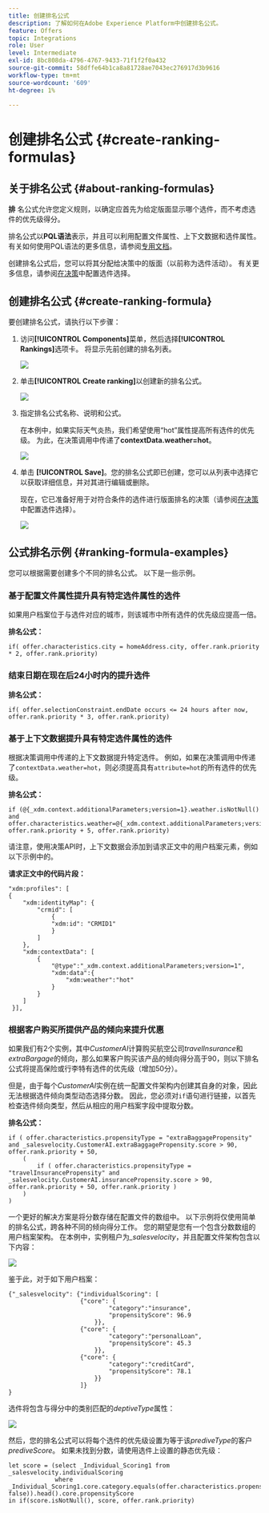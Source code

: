 ```yaml
---
title: 创建排名公式
description: 了解如何在Adobe Experience Platform中创建排名公式。
feature: Offers
topic: Integrations
role: User
level: Intermediate
exl-id: 8bc808da-4796-4767-9433-71f1f2f0a432
source-git-commit: 58dffe64b1ca8a81728ae7043ec276917d3b9616
workflow-type: tm+mt
source-wordcount: '609'
ht-degree: 1%

---
```


# 创建排名公式 {#create-ranking-formulas}

## 关于排名公式 {#about-ranking-formulas}

**排** 名公式允许您定义规则，以确定应首先为给定版面显示哪个选件，而不考虑选件的优先级得分。

排名公式以&#x200B;**PQL语法**&#x200B;表示，并且可以利用配置文件属性、上下文数据和选件属性。 有关如何使用PQL语法的更多信息，请参阅[专用文档](https://experienceleague.adobe.com/docs/experience-platform/segmentation/pql/overview.html)。

创建排名公式后，您可以将其分配给决策中的版面（以前称为选件活动）。 有关更多信息，请参阅[在决策](../offer-activities/configure-offer-selection.md)中配置选件选择。

## 创建排名公式 {#create-ranking-formula}

要创建排名公式，请执行以下步骤：

1. 访问&#x200B;**[!UICONTROL Components]**&#x200B;菜单，然后选择&#x200B;**[!UICONTROL Rankings]**&#x200B;选项卡。 将显示先前创建的排名列表。

   ![](../../assets/rankings-list.png)

1. 单击&#x200B;**[!UICONTROL Create ranking]**&#x200B;以创建新的排名公式。

   ![](../../assets/ranking-create-formula.png)

1. 指定排名公式名称、说明和公式。

   在本例中，如果实际天气炎热，我们希望使用“hot”属性提高所有选件的优先级。 为此，在决策调用中传递了&#x200B;**contextData.weather=hot**。

   ![](../../assets/ranking-syntax.png)

1. 单击 **[!UICONTROL Save]**。您的排名公式即已创建，您可以从列表中选择它以获取详细信息，并对其进行编辑或删除。

   现在，它已准备好用于对符合条件的选件进行版面排名的决策（请参阅[在决策](../offer-activities/configure-offer-selection.md)中配置选件选择）。

   ![](../../assets/ranking-formula-created.png)

## 公式排名示例 {#ranking-formula-examples}

您可以根据需要创建多个不同的排名公式。 以下是一些示例。

<!--
Boost by offer ID

Boost the priority of an offer with the offer ID *xcore:personalized-offer:13d213cd4cb328ec* by 5.

**Ranking formula:**

```
if( offer._id = "xcore:personalized-offer:13d213cd4cb328ec", offer.rank.priority + 5, offer.rank.priority)
```

Change the offer priority based on a certain profile attribute

Set the offer priority to 30 for offer *xcore:personalized-offer:13d213cd4cb328ec* if the user lives in the city of Bondi.

**Ranking formula:**

```
if( offer._id = "xcore:personalized-offer:13d213cd4cb328ec" and homeAddress.city.equals("Bondi", false), 30, offer.rank.priority)
```

Boost multiple offers by offer ID based on the presence of a profile's segment membership

Boost the priority of offers based on whether the user is a member of a priority segment, which is configured as an attribute in the offer.

**Ranking formula:**

```
if( segmentMembership.get("ups").get(offer.characteristics.prioritySegmentId).status in (["realized","existing"]), offer.rank.priority + 10, offer.rank.priority)
```
-->

### 基于配置文件属性提升具有特定选件属性的选件

如果用户档案位于与选件对应的城市，则该城市中所有选件的优先级应提高一倍。

**排名公式：**

```
if( offer.characteristics.city = homeAddress.city, offer.rank.priority * 2, offer.rank.priority)
```

### 结束日期在现在后24小时内的提升选件

**排名公式：**

```
if( offer.selectionConstraint.endDate occurs <= 24 hours after now, offer.rank.priority * 3, offer.rank.priority)
```

### 基于上下文数据提升具有特定选件属性的选件

根据决策调用中传递的上下文数据提升特定选件。 例如，如果在决策调用中传递了`contextData.weather=hot`，则必须提高具有`attribute=hot`的所有选件的优先级。

**排名公式：**

```
if (@{_xdm.context.additionalParameters;version=1}.weather.isNotNull()
and offer.characteristics.weather=@{_xdm.context.additionalParameters;version=1}.weather, offer.rank.priority + 5, offer.rank.priority)
```

请注意，使用决策API时，上下文数据会添加到请求正文中的用户档案元素，例如以下示例中的。

**请求正文中的代码片段：**

```
"xdm:profiles": [
{
    "xdm:identityMap": {
        "crmid": [
            {
            "xdm:id": "CRMID1"
            }
        ]
    },
    "xdm:contextData": [
        {
            "@type":"_xdm.context.additionalParameters;version=1",
            "xdm:data":{
                "xdm:weather":"hot"
            }
        }
    ]
 }],
```

### 根据客户购买所提供产品的倾向来提升优惠

如果我们有2个实例，其中&#x200B;*CustomerAI*&#x200B;计算购买航空公司&#x200B;*travelInsurance*&#x200B;和&#x200B;*extraBargage*&#x200B;的倾向，那么如果客户购买该产品的倾向得分高于90，则以下排名公式将提高保险或行李特有选件的优先级（增加50分）。

但是，由于每个&#x200B;*CustomerAI*&#x200B;实例在统一配置文件架构内创建其自身的对象，因此无法根据选件倾向类型动态选择分数。 因此，您必须对`if`语句进行链接，以首先检查选件倾向类型，然后从相应的用户档案字段中提取分数。

**排名公式：**

```
if ( offer.characteristics.propensityType = "extraBaggagePropensity" and _salesvelocity.CustomerAI.extraBaggagePropensity.score > 90, offer.rank.priority + 50,
    (
        if ( offer.characteristics.propensityType = "travelInsurancePropensity" and _salesvelocity.CustomerAI.insurancePropensity.score > 90, offer.rank.priority + 50, offer.rank.priority )
    )
)
```

一个更好的解决方案是将分数存储在配置文件的数组中。 以下示例将仅使用简单的排名公式，跨各种不同的倾向得分工作。 您的期望是您有一个包含分数数组的用户档案架构。 在本例中，实例租户为&#x200B;*_salesvelocity*，并且配置文件架构包含以下内容：

![](../../assets/ranking-example-schema.png)

鉴于此，对于如下用户档案：

```
{"_salesvelocity": {"individualScoring": [
                    {"core": {
                            "category":"insurance",
                            "propensityScore": 96.9
                        }},
                    {"core": {
                            "category":"personalLoan",
                            "propensityScore": 45.3
                        }},
                    {"core": {
                            "category":"creditCard",
                            "propensityScore": 78.1
                        }}
                    ]}
}
```

选件将包含与得分中的类别匹配的&#x200B;*deptiveType*&#x200B;属性：

![](../../assets/ranking-example-propensityType.png)

然后，您的排名公式可以将每个选件的优先级设置为等于该&#x200B;*prediveType*&#x200B;的客户&#x200B;*prediveScore*。 如果未找到分数，请使用选件上设置的静态优先级：

```
let score = (select _Individual_Scoring1 from _salesvelocity.individualScoring
             where _Individual_Scoring1.core.category.equals(offer.characteristics.propensityType, false)).head().core.propensityScore
in if(score.isNotNull(), score, offer.rank.priority)
```
